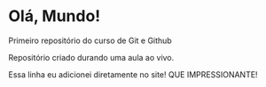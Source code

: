 # Olá, Mundo!
 Primeiro repositório do curso de Git e Github

Repositório criado durando uma aula ao vivo.

Essa linha eu adicionei diretamente no site! QUE IMPRESSIONANTE!

